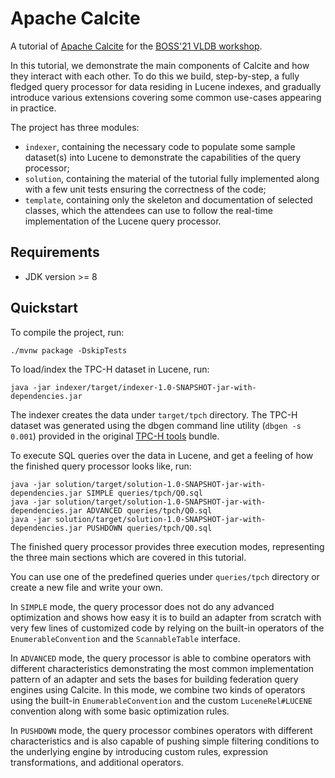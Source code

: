 <!--
{% comment %}
Licensed to the Apache Software Foundation (ASF) under one or more
contributor license agreements.  See the NOTICE file distributed with
this work for additional information regarding copyright ownership.
The ASF licenses this file to you under the Apache License, Version 2.0
(the "License"); you may not use this file except in compliance with
the License.  You may obtain a copy of the License at

http://www.apache.org/licenses/LICENSE-2.0

Unless required by applicable law or agreed to in writing, software
distributed under the License is distributed on an "AS IS" BASIS,
WITHOUT WARRANTIES OR CONDITIONS OF ANY KIND, either express or implied.
See the License for the specific language governing permissions and
limitations under the License.
{% endcomment %}
-->
# Apache Calcite

A tutorial of [Apache Calcite]((http://calcite.apache.org))
for the [BOSS'21 VLDB workshop](https://boss-workshop.github.io/boss-2021/).

In this tutorial, we demonstrate the main components of Calcite and how they interact with each
other. To do this we build, step-by-step, a fully fledged query processor for data residing
in Lucene indexes, and gradually introduce various extensions covering some common use-cases
appearing in practice.

The project has three modules:
* `indexer`, containing the necessary code to populate some sample dataset(s) into Lucene to
demonstrate the capabilities of the query processor; 
* `solution`, containing the material of the tutorial fully implemented along with a few unit tests
ensuring the correctness of the code;   
* `template`, containing only the skeleton and documentation of selected classes, which the
attendees can use to follow the real-time implementation of the Lucene query processor.

## Requirements

* JDK version >= 8

## Quickstart

To compile the project, run:

    ./mvnw package -DskipTests 

To load/index the TPC-H dataset in Lucene, run:

    java -jar indexer/target/indexer-1.0-SNAPSHOT-jar-with-dependencies.jar
    
The indexer creates the data under `target/tpch` directory. The TPC-H dataset was generated using
the dbgen command line utility (`dbgen -s 0.001`) provided in the original
[TPC-H tools](http://www.tpc.org/tpc_documents_current_versions/current_specifications5.asp) bundle.

To execute SQL queries over the data in Lucene, and get a feeling of how the finished query
processor looks like, run: 

    java -jar solution/target/solution-1.0-SNAPSHOT-jar-with-dependencies.jar SIMPLE queries/tpch/Q0.sql
    java -jar solution/target/solution-1.0-SNAPSHOT-jar-with-dependencies.jar ADVANCED queries/tpch/Q0.sql
    java -jar solution/target/solution-1.0-SNAPSHOT-jar-with-dependencies.jar PUSHDOWN queries/tpch/Q0.sql

The finished query processor provides three execution modes, representing the three main sections
which are covered in this tutorial.

You can use one of the predefined queries under `queries/tpch` directory or create a new file
and write your own. 

In `SIMPLE` mode, the query processor does not do any advanced optimization and shows how easy it
is to build an adapter from scratch with very few lines of customized code by relying on the
built-in operators of the `EnumerableConvention` and the `ScannableTable` interface.

In `ADVANCED` mode, the query processor is able to combine operators with different characteristics
demonstrating the most common implementation pattern of an adapter and sets the bases for building
federation query engines using Calcite. In this mode, we combine two kinds of operators using the
built-in `EnumerableConvention` and the custom `LuceneRel#LUCENE` convention along with some basic
optimization rules.  

In `PUSHDOWN` mode, the query processor combines operators with different characteristics and is
also capable of pushing simple filtering conditions to the underlying engine by introducing
custom rules, expression transformations, and additional operators.